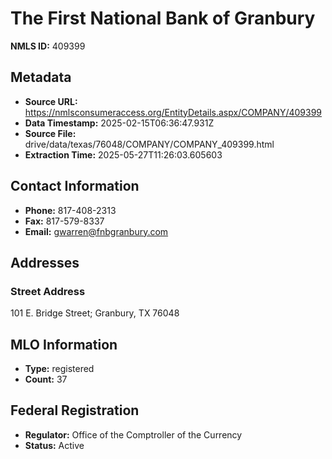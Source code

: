 # The First National Bank of Granbury

**NMLS ID:** 409399

## Metadata
- **Source URL:** https://nmlsconsumeraccess.org/EntityDetails.aspx/COMPANY/409399
- **Data Timestamp:** 2025-02-15T06:36:47.931Z
- **Source File:** drive/data/texas/76048/COMPANY/COMPANY_409399.html
- **Extraction Time:** 2025-05-27T11:26:03.605603

## Contact Information
- **Phone:** 817-408-2313
- **Fax:** 817-579-8337
- **Email:** gwarren@fnbgranbury.com

## Addresses
### Street Address
101 E. Bridge Street; Granbury, TX 76048

## MLO Information
- **Type:** registered
- **Count:** 37

## Federal Registration
- **Regulator:** Office of the Comptroller of the Currency
- **Status:** Active
